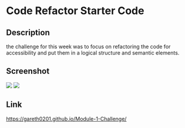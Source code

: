 # Code Refactor Starter Code

## Description

the challenge for this week was to focus on refactoring the code for accessibility and put them in a logical structure and semantic elements.

## Screenshot

<img src="[images/Screenshot 2022-09-01 125335](https://github.com/Gareth0201/Module-1-Challenge/blob/main/images/Screenshot%202022-09-01%20125335.jpg)">
<img src="images/Screenshot 2022-09-01 125355">


## Link

https://gareth0201.github.io/Module-1-Challenge/
